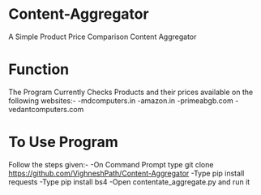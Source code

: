 # Content-Aggregator
A Simple Product Price Comparison Content Aggregator

# Function
The Program Currently Checks Products and their prices available on the following websites:-
  -mdcomputers.in
  -amazon.in
  -primeabgb.com
  -vedantcomputers.com
 
 # To Use Program
 Follow the steps given:-
  -On Command Prompt type git clone https://github.com/VighneshPath/Content-Aggregator
  -Type pip install requests
  -Type pip install bs4
  -Open contentate_aggregate.py and run it
 
